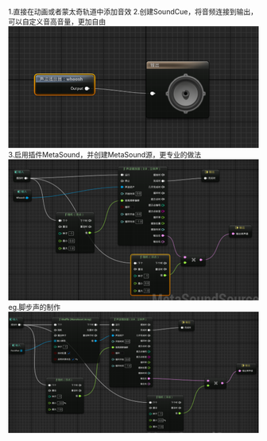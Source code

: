 1.直接在动画或者蒙太奇轨道中添加音效
2.创建SoundCue，将音频连接到输出，可以自定义音高音量，更加自由
![输入图片说明](/imgs/2024-08-11/OKhtnAFVMAb0omy8.png)
3.启用插件MetaSound，并创建MetaSound源，更专业的做法
![输入图片说明](/imgs/2024-08-11/pKHJykIlLKdg7zNb.png)
eg.脚步声的制作
![输入图片说明](/imgs/2024-08-11/sdYqCUJ7DIe1Y0kp.png)

<!--stackedit_data:
eyJoaXN0b3J5IjpbLTg2MzcwMzc5MV19
-->